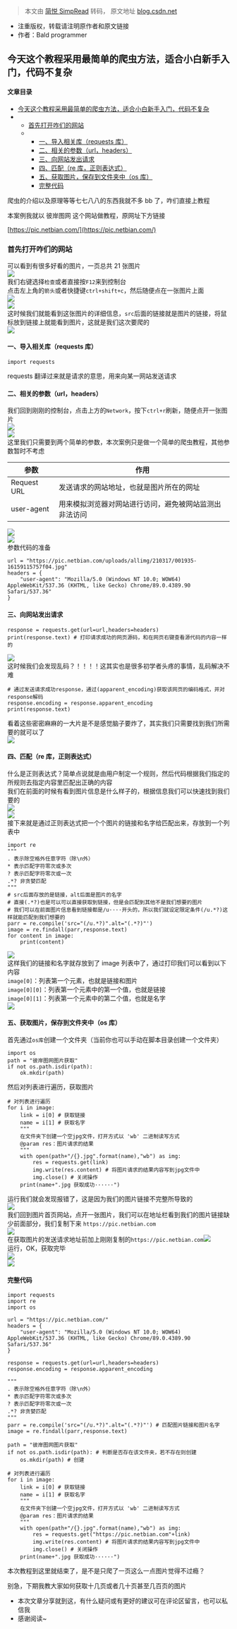 > 本文由 [简悦 SimpRead](http://ksria.com/simpread/) 转码， 原文地址 [blog.csdn.net](https://blog.csdn.net/weixin_47971206/article/details/117267037?ops_request_misc=%257B%2522request%255Fid%2522%253A%2522169918426216800192225092%2522%252C%2522scm%2522%253A%252220140713.130102334..%2522%257D&request_id=169918426216800192225092&biz_id=0&utm_medium=distribute.pc_search_result.none-task-blog-2~all~top_positive~default-2-117267037-null-null.142^v96^pc_search_result_base2&utm_term=python%E7%88%AC%E8%99%AB&spm=1018.2226.3001.4187)

*   注重版权，转载请注明原作者和原文链接
*   作者：Bald programmer

今天这个教程采用最简单的爬虫方法，适合小白新手入门，代码不复杂
-------------------------------

#### 文章目录

*   [今天这个教程采用最简单的爬虫方法，适合小白新手入门，代码不复杂](#_4)
*   *   [首先打开咋们的网站](#_10)
    *   *   [一、导入相关库（requests 库）](#requests_19)
        *   [二、相关的参数（url，headers）](#urlheaders_25)
        *   [三、向网站发出请求](#_45)
        *   [四、匹配（re 库，正则表达式）](#re_63)
        *   [五、获取图片，保存到文件夹中（os 库）](#os_92)
        *   [完整代码](#_126)

爬虫的介绍以及原理等等七七八八的东西我就不多 bb 了，咋们直接上教程

本案例我就以 彼岸图网 这个网站做教程，原网址下方链接

[https://pic.netbian.com/](https://pic.netbian.com/)  

### 首先打开咋们的网站

可以看到有很多好看的图片，一页总共 21 张图片  
![](https://img-blog.csdnimg.cn/20210525233901886.png?x-oss-process=image/watermark,type_ZmFuZ3poZW5naGVpdGk,shadow_10,text_aHR0cHM6Ly9ibG9nLmNzZG4ubmV0L3dlaXhpbl80Nzk3MTIwNg==,size_16,color_FFFFFF,t_70)  
我们右键选择`检查`或者直接按`F12`来到控制台  
点击左上角的`箭头`或者快捷键`ctrl+shift+c`，然后随便点在一张图片上面  
![](https://img-blog.csdnimg.cn/20210525234505208.png?x-oss-process=image/watermark,type_ZmFuZ3poZW5naGVpdGk,shadow_10,text_aHR0cHM6Ly9ibG9nLmNzZG4ubmV0L3dlaXhpbl80Nzk3MTIwNg==,size_16,color_FFFFFF,t_70)  
![](https://img-blog.csdnimg.cn/20210525234701843.png?x-oss-process=image/watermark,type_ZmFuZ3poZW5naGVpdGk,shadow_10,text_aHR0cHM6Ly9ibG9nLmNzZG4ubmV0L3dlaXhpbl80Nzk3MTIwNg==,size_16,color_FFFFFF,t_70)  
这时候我们就能看到这张图片的详细信息，`src`后面的链接就是图片的链接，将鼠标放到链接上就能看到图片，这就是我们这次要爬的  
![](https://img-blog.csdnimg.cn/20210525234816804.png?x-oss-process=image/watermark,type_ZmFuZ3poZW5naGVpdGk,shadow_10,text_aHR0cHM6Ly9ibG9nLmNzZG4ubmV0L3dlaXhpbl80Nzk3MTIwNg==,size_16,color_FFFFFF,t_70)

#### 一、导入相关库（requests 库）

```
import requests

```

requests 翻译过来就是请求的意思，用来向某一网站发送请求  

#### 二、相关的参数（url，headers）

  
我们回到刚刚的控制台，点击上方的`Network`，按下`ctrl+r`刷新，随便点开一张图片  
![](https://img-blog.csdnimg.cn/2021052523565590.png)  
![](https://img-blog.csdnimg.cn/20210525235816491.png?x-oss-process=image/watermark,type_ZmFuZ3poZW5naGVpdGk,shadow_10,text_aHR0cHM6Ly9ibG9nLmNzZG4ubmV0L3dlaXhpbl80Nzk3MTIwNg==,size_16,color_FFFFFF,t_70)  
这里我们只需要到两个简单的参数，本次案例只是做一个简单的爬虫教程，其他参数暂时不考虑

<table><thead><tr><th>参数</th><th>作用</th></tr></thead><tbody><tr><td>Request URL</td><td>发送请求的网站地址，也就是图片所在的网址</td></tr><tr><td>user-agent</td><td>用来模拟浏览器对网站进行访问，避免被网站监测出非法访问</td></tr></tbody></table>

![](https://img-blog.csdnimg.cn/20210526000505777.png?x-oss-process=image/watermark,type_ZmFuZ3poZW5naGVpdGk,shadow_10,text_aHR0cHM6Ly9ibG9nLmNzZG4ubmV0L3dlaXhpbl80Nzk3MTIwNg==,size_16,color_FFFFFF,t_70)  
![](https://img-blog.csdnimg.cn/20210526000543614.png?x-oss-process=image/watermark,type_ZmFuZ3poZW5naGVpdGk,shadow_10,text_aHR0cHM6Ly9ibG9nLmNzZG4ubmV0L3dlaXhpbl80Nzk3MTIwNg==,size_16,color_FFFFFF,t_70)  
参数代码的准备

```
url = "https://pic.netbian.com/uploads/allimg/210317/001935-16159115757f04.jpg"
headers = {
    "user-agent": "Mozilla/5.0 (Windows NT 10.0; WOW64) AppleWebKit/537.36 (KHTML, like Gecko) Chrome/89.0.4389.90 Safari/537.36"
}

```

#### 三、向网站发出请求

```
response = requests.get(url=url,headers=headers)
print(response.text) # 打印请求成功的网页源码，和在网页右键查看源代码的内容一样的

```

![](https://img-blog.csdnimg.cn/20210526111229667.png?x-oss-process=image/watermark,type_ZmFuZ3poZW5naGVpdGk,shadow_10,text_aHR0cHM6Ly9ibG9nLmNzZG4ubmV0L3dlaXhpbl80Nzk3MTIwNg==,size_16,color_FFFFFF,t_70)  
这时候我们会发现乱码？！！！！这其实也是很多初学者头疼的事情，乱码解决不难

```
# 通过发送请求成功response，通过(apparent_encoding)获取该网页的编码格式，并对response解码
response.encoding = response.apparent_encoding
print(response.text)

```

看着这些密密麻麻的一大片是不是感觉脑子要炸了，其实我们只需要找到我们所需要的就可以了  
![](https://img-blog.csdnimg.cn/20210526003901134.png?x-oss-process=image/watermark,type_ZmFuZ3poZW5naGVpdGk,shadow_10,text_aHR0cHM6Ly9ibG9nLmNzZG4ubmV0L3dlaXhpbl80Nzk3MTIwNg==,size_16,color_FFFFFF,t_70)  
  

#### 四、匹配（re 库，正则表达式）

  
什么是正则表达式？简单点说就是由用户制定一个规则，然后代码根据我们指定的所规则去指定内容里匹配出正确的内容  
我们在前面的时候有看到图片信息是什么样子的，根据信息我们可以快速找到我们要的  
![](https://img-blog.csdnimg.cn/20210526004156390.png?x-oss-process=image/watermark,type_ZmFuZ3poZW5naGVpdGk,shadow_10,text_aHR0cHM6Ly9ibG9nLmNzZG4ubmV0L3dlaXhpbl80Nzk3MTIwNg==,size_16,color_FFFFFF,t_70)  
![](https://img-blog.csdnimg.cn/20210526004343288.png?x-oss-process=image/watermark,type_ZmFuZ3poZW5naGVpdGk,shadow_10,text_aHR0cHM6Ly9ibG9nLmNzZG4ubmV0L3dlaXhpbl80Nzk3MTIwNg==,size_16,color_FFFFFF,t_70)  
接下来就是通过正则表达式把一个个图片的链接和名字给匹配出来，存放到一个列表中

```
import re
"""
. 表示除空格外任意字符（除\n外）
* 表示匹配字符零次或多次
? 表示匹配字符零次或一次
.*? 非贪婪匹配
"""
# src后面存放的是链接，alt后面是图片的名字
# 直接(.*?)也是可以可以直接获取到链接，但是会匹配到其他不是我们想要的图片
# 我们可以在前面图片信息看到链接都是/u····开头的，所以我们就设定限定条件(/u.*?)这样就能匹配到我们想要的
parr = re.compile('src="(/u.*?)".alt="(.*?)"')
image = re.findall(parr,response.text)
for content in image:
    print(content)

```

![](https://img-blog.csdnimg.cn/20210526005515141.png?x-oss-process=image/watermark,type_ZmFuZ3poZW5naGVpdGk,shadow_10,text_aHR0cHM6Ly9ibG9nLmNzZG4ubmV0L3dlaXhpbl80Nzk3MTIwNg==,size_16,color_FFFFFF,t_70)  
这样我们的链接和名字就存放到了 image 列表中了，通过打印我们可以看到以下内容  
`image[0]`：列表第一个元素，也就是链接和图片  
`image[0][0]`：列表第一个元素中的第一个值，也就是链接  
`image[0][1]`：列表第一个元素中的第二个值，也就是名字  
![](https://img-blog.csdnimg.cn/20210526112104734.png?x-oss-process=image/watermark,type_ZmFuZ3poZW5naGVpdGk,shadow_10,text_aHR0cHM6Ly9ibG9nLmNzZG4ubmV0L3dlaXhpbl80Nzk3MTIwNg==,size_16,color_FFFFFF,t_70)

#### 五、获取图片，保存到文件夹中（os 库）

首先通过`os库`创建一个文件夹（当前你也可以手动在脚本目录创建一个文件夹）

```
import os
path = "彼岸图网图片获取"
if not os.path.isdir(path):
    ok.mkdir(path)

```

然后对列表进行遍历，获取图片

```
# 对列表进行遍历
for i in image:
    link = i[0] # 获取链接
    name = i[1] # 获取名字
    """
    在文件夹下创建一个空jpg文件，打开方式以 'wb' 二进制读写方式
    @param res：图片请求的结果
    """
    with open(path+"/{}.jpg".format(name),"wb") as img:
        res = requests.get(link)
        img.write(res.content) # 将图片请求的结果内容写到jpg文件中
        img.close() # 关闭操作
    print(name+".jpg 获取成功······")

```

运行我们就会发现报错了，这是因为我们的图片链接不完整所导致的  
![](https://img-blog.csdnimg.cn/20210526114057233.png)  
我们回到图片首页网站，点开一张图片，我们可以在地址栏看到我们的图片链接缺少前面部分，我们复制下来 `https://pic.netbian.com`  
![](https://img-blog.csdnimg.cn/20210526114609622.png?x-oss-process=image/watermark,type_ZmFuZ3poZW5naGVpdGk,shadow_10,text_aHR0cHM6Ly9ibG9nLmNzZG4ubmV0L3dlaXhpbl80Nzk3MTIwNg==,size_16,color_FFFFFF,t_70)  
在获取图片的发送请求地址前加上刚刚复制的`https://pic.netbian.com`![](https://img-blog.csdnimg.cn/20210526114810990.png)  
运行，OK，获取完毕  
![](https://img-blog.csdnimg.cn/20210526114906284.png?x-oss-process=image/watermark,type_ZmFuZ3poZW5naGVpdGk,shadow_10,text_aHR0cHM6Ly9ibG9nLmNzZG4ubmV0L3dlaXhpbl80Nzk3MTIwNg==,size_16,color_FFFFFF,t_70)  
![](https://img-blog.csdnimg.cn/20210526115301983.png?x-oss-process=image/watermark,type_ZmFuZ3poZW5naGVpdGk,shadow_10,text_aHR0cHM6Ly9ibG9nLmNzZG4ubmV0L3dlaXhpbl80Nzk3MTIwNg==,size_16,color_FFFFFF,t_70)

#### 完整代码

```
import requests
import re
import os

url = "https://pic.netbian.com/"
headers = {
    "user-agent": "Mozilla/5.0 (Windows NT 10.0; WOW64) AppleWebKit/537.36 (KHTML, like Gecko) Chrome/89.0.4389.90 Safari/537.36"
}

response = requests.get(url=url,headers=headers)
response.encoding = response.apparent_encoding

"""
. 表示除空格外任意字符（除\n外）
* 表示匹配字符零次或多次
? 表示匹配字符零次或一次
.*? 非贪婪匹配
"""
parr = re.compile('src="(/u.*?)".alt="(.*?)"') # 匹配图片链接和图片名字
image = re.findall(parr,response.text)

path = "彼岸图网图片获取"
if not os.path.isdir(path): # 判断是否存在该文件夹，若不存在则创建
    os.mkdir(path) # 创建
    
# 对列表进行遍历
for i in image:
    link = i[0] # 获取链接
    name = i[1] # 获取名字
    """
    在文件夹下创建一个空jpg文件，打开方式以 'wb' 二进制读写方式
    @param res：图片请求的结果
    """
    with open(path+"/{}.jpg".format(name),"wb") as img:
        res = requests.get("https://pic.netbian.com"+link)
        img.write(res.content) # 将图片请求的结果内容写到jpg文件中
        img.close() # 关闭操作
    print(name+".jpg 获取成功······")

```

本次教程到这里就结束了，是不是只爬了一页这么一点图片觉得不过瘾？

别急，下期我教大家如何获取十几页或者几十页甚至几百页的图片

*   本次文章分享就到这，有什么疑问或有更好的建议可在评论区留言，也可以私信我
*   感谢阅读~
